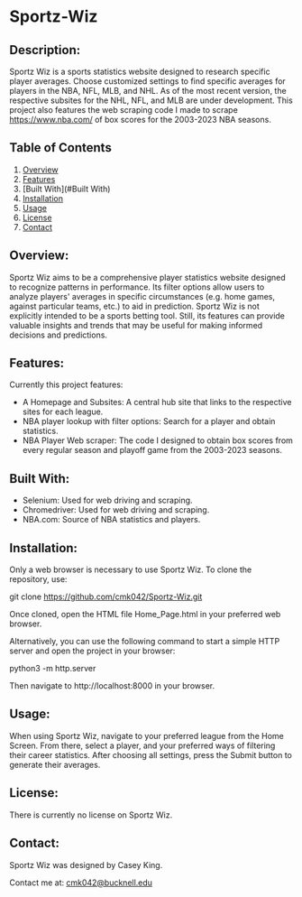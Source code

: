# Sportz-Wiz

## Description:
Sportz Wiz is a sports statistics website designed to research specific player averages. Choose customized settings to find specific averages for players in the NBA, NFL, MLB, and NHL. As of the most recent version, the respective subsites for the NHL, NFL, and MLB are under development. This project also features the web scraping code I made to scrape https://www.nba.com/ of box scores for the 2003-2023 NBA seasons.

## Table of Contents
1. [Overview](#Overview)
2. [Features](#Features)
3. [Built With](#Built With)
4. [Installation](#Installation)
5. [Usage](#usage)
7. [License](#license)
8. [Contact](#contact)

## Overview:
Sportz Wiz aims to be a comprehensive player statistics website designed to recognize patterns in performance. Its filter options allow users to analyze players' averages in specific circumstances (e.g. home games, against particular teams, etc.) to aid in prediction. Sportz Wiz is not explicitly intended to be a sports betting tool. Still, its features can provide valuable insights and trends that may be useful for making informed decisions and predictions.

## Features: 
Currently this project features:
- A Homepage and Subsites: A central hub site that links to the respective sites for each league.
- NBA player lookup with filter options: Search for a player and obtain statistics.
- NBA Player Web scraper: The code I designed to obtain box scores from every regular season and playoff game from the 2003-2023 seasons.

## Built With:
- Selenium: Used for web driving and scraping.
- Chromedriver: Used for web driving and scraping.
- NBA.com: Source of NBA statistics and players.

## Installation:
Only a web browser is necessary to use Sportz Wiz. To clone the repository, use:

git clone https://github.com/cmk042/Sportz-Wiz.git

Once cloned, open the HTML file Home_Page.html in your preferred web browser.

Alternatively, you can use the following command to start a simple HTTP server and open the project in your browser:

python3 -m http.server

Then navigate to http://localhost:8000 in your browser.

## Usage:
When using Sportz Wiz, navigate to your preferred league from the Home Screen. From there, select a player, and your preferred ways of filtering their career statistics. After choosing all settings, press the Submit button to generate their averages.

## License:
There is currently no license on Sportz Wiz.

## Contact:
Sportz Wiz was designed by Casey King.

Contact me at: 
cmk042@bucknell.edu

